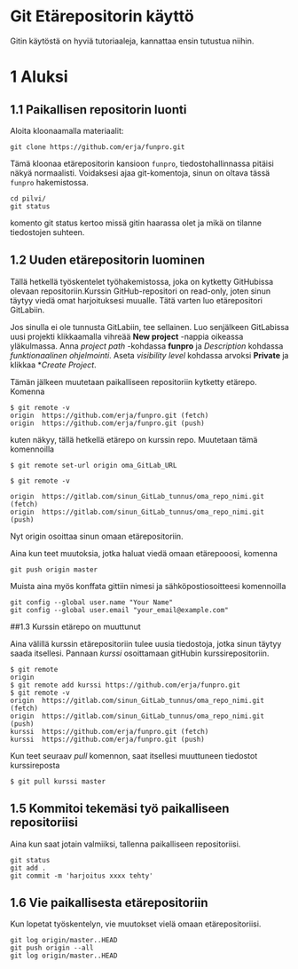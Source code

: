 # Git Etärepositorin käyttö


Gitin käytöstä on hyviä tutoriaaleja, kannattaa ensin tutustua niihin.


# 1 Aluksi

## 1.1 Paikallisen repositorin luonti


Aloita kloonaamalla materiaalit:
```
git clone https://github.com/erja/funpro.git
```
Tämä kloonaa etärepositorin kansioon `funpro`, tiedostohallinnassa pitäisi näkyä normaalisti. Voidaksesi ajaa git-komentoja, sinun on
oltava tässä `funpro` hakemistossa.
```
cd pilvi/
git status
```
komento git status kertoo missä gitin haarassa olet ja mikä on tilanne tiedostojen suhteen.

## 1.2 Uuden etärepositorin luominen

Tällä hetkellä työskentelet työhakemistossa, joka on kytketty GitHubissa olevaan repositoriin.Kurssin GitHub-repositori on read-only, joten sinun täytyy viedä omat harjoituksesi muualle. Tätä varten luo etärepositori GitLabiin.

Jos sinulla ei ole tunnusta GitLabiin, tee sellainen. Luo senjälkeen GitLabissa uusi projekti klikkaamalla vihreää **New project** -nappia oikeassa yläkulmassa. Anna *project path* -kohdassa **funpro** ja *Description* kohdassa *funktionaalinen ohjelmointi*. Aseta  *visibility level* kohdassa arvoksi  **Private** ja klikkaa **Create Project*. 

Tämän jälkeen muutetaan paikalliseen repositoriin kytketty etärepo. Komenna

```
$ git remote -v
origin	https://github.com/erja/funpro.git (fetch)
origin	https://github.com/erja/funpro.git (push)
```

kuten näkyy, tällä hetkellä etärepo on kurssin repo. Muutetaan tämä komennoilla

```
$ git remote set-url origin oma_GitLab_URL

$ git remote -v

origin	https://gitlab.com/sinun_GitLab_tunnus/oma_repo_nimi.git (fetch)
origin	https://gitlab.com/sinun_GitLab_tunnus/oma_repo_nimi.git (push)
```

Nyt origin osoittaa sinun omaan etärepositoriin.

Aina kun teet muutoksia, jotka haluat viedä omaan etärepooosi, komenna

```
git push origin master
```

Muista aina myös konffata gittiin nimesi ja sähköpostiosoitteesi komennoilla
```
git config --global user.name "Your Name"
git config --global user.email "your_email@example.com"
```


##1.3 Kurssin etärepo on muuttunut

Aina välillä kurssin etärepositoriin tulee uusia tiedostoja, jotka sinun täytyy saada itsellesi. Pannaan *kurssi* osoittamaan 
gitHubin kurssirepositoriin.

```
$ git remote
origin
$ git remote add kurssi https://github.com/erja/funpro.git
$ git remote -v
origin	https://gitlab.com/sinun_GitLab_tunnus/oma_repo_nimi.git (fetch)
origin	https://gitlab.com/sinun_GitLab_tunnus/oma_repo_nimi.git (push)
kurssi	https://github.com/erja/funpro.git (fetch)
kurssi	https://github.com/erja/funpro.git (push)
```

Kun teet seuraav *pull* komennon, saat itsellesi muuttuneen tiedostot kurssireposta

```
$ git pull kurssi master
```


## 1.5 Kommitoi tekemäsi työ paikalliseen repositoriisi

Aina kun saat jotain valmiiksi, tallenna paikalliseen repositoriisi.
```
git status
git add .
git commit -m 'harjoitus xxxx tehty'
```

## 1.6 Vie paikallisesta etärepositoriin

Kun lopetat työskentelyn, vie muutokset vielä omaan etärepositoriisi.
```
git log origin/master..HEAD
git push origin --all
git log origin/master..HEAD
```

